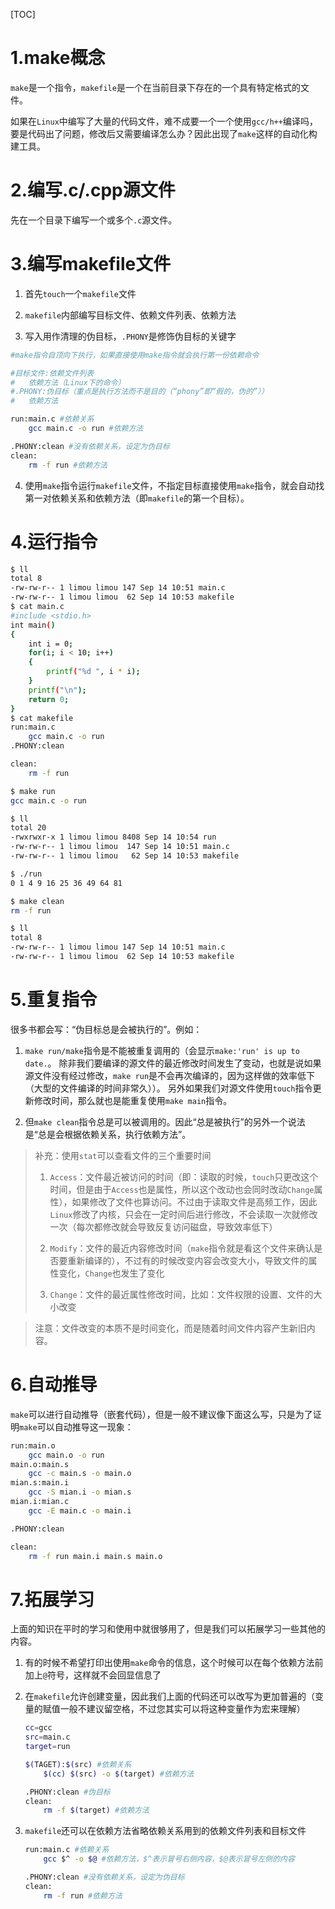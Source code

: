 [TOC]

# 1.make概念

`make`是一个指令，`makefile`是一个在当前目录下存在的一个具有特定格式的文件。

如果在`Linux`中编写了大量的代码文件，难不成要一个一个使用`gcc/h++`编译吗，要是代码出了问题，修改后又需要编译怎么办？因此出现了`make`这样的自动化构建工具。 

# 2.编写.c/.cpp源文件

先在一个目录下编写一个或多个`.c`源文件。

# 3.编写makefile文件

1. 首先`touch`一个`makefile`文件

2. `makefile`内部编写目标文件、依赖文件列表、依赖方法

3. 写入用作清理的伪目标，`.PHONY`是修饰伪目标的关键字

```bash
#make指令自顶向下执行，如果直接使用make指令就会执行第一份依赖命令

#目标文件:依赖文件列表
#   依赖方法（Linux下的命令）
#.PHONY:伪目标（重点是执行方法而不是目的（“phony”即“假的，伪的”））
#   依赖方法

run:main.c #依赖关系
    gcc main.c -o run #依赖方法

.PHONY:clean #没有依赖关系，设定为伪目标
clean:
    rm -f run #依赖方法
```

4. 使用`make`指令运行`makefile`文件，不指定目标直接使用`make`指令，就会自动找第一对依赖关系和依赖方法（即`makefile`的第一个目标）。

# 4.运行指令

```bash
$ ll
total 8
-rw-rw-r-- 1 limou limou 147 Sep 14 10:51 main.c
-rw-rw-r-- 1 limou limou  62 Sep 14 10:53 makefile
$ cat main.c
#include <stdio.h>
int main()
{
    int i = 0;
    for(i; i < 10; i++)
    {
        printf("%d ", i * i);
    }
    printf("\n");
    return 0;
}
$ cat makefile
run:main.c
    gcc main.c -o run
.PHONY:clean

clean:
    rm -f run

$ make run
gcc main.c -o run

$ ll
total 20
-rwxrwxr-x 1 limou limou 8408 Sep 14 10:54 run
-rw-rw-r-- 1 limou limou  147 Sep 14 10:51 main.c
-rw-rw-r-- 1 limou limou   62 Sep 14 10:53 makefile

$ ./run
0 1 4 9 16 25 36 49 64 81 

$ make clean
rm -f run

$ ll
total 8
-rw-rw-r-- 1 limou limou 147 Sep 14 10:51 main.c
-rw-rw-r-- 1 limou limou  62 Sep 14 10:53 makefile
```

# 5.重复指令

很多书都会写：“伪目标总是会被执行的”。例如：

1. `make run/make`指令是不能被重复调用的（会显示`make:'run' is up to date.`。
   除非我们要编译的源文件的最近修改时间发生了变动，也就是说如果源文件没有经过修改，`make run`是不会再次编译的，因为这样做的效率低下（大型的文件编译的时间非常久））。
   另外如果我们对源文件使用`touch`指令更新修改时间，那么就也是能重复使用`make main`指令。

2. 但`make clean`指令总是可以被调用的。因此“总是被执行”的另外一个说法是“总是会根据依赖关系，执行依赖方法”。

> 补充：使用`stat`可以查看文件的三个重要时间
> 
> 1. `Access`：文件最近被访问的时间（即：读取的时候，`touch`只更改这个时间，但是由于`Access`也是属性，所以这个改动也会同时改动`Change`属性），如果修改了文件也算访问。不过由于读取文件是高频工作，因此`Linux`修改了内核，只会在一定时间后进行修改，不会读取一次就修改一次（每次都修改就会导致反复访问磁盘，导致效率低下）
> 
> 2. `Modify`：文件的最近内容修改时间（`make`指令就是看这个文件来确认是否要重新编译的），不过有的时候改变内容会改变大小，导致文件的属性变化，`Change`也发生了变化
> 
> 3. `Change`：文件的最近属性修改时间，比如：文件权限的设置、文件的大小改变

> 注意：文件改变的本质不是时间变化，而是随着时间文件内容产生新旧内容。

# 6.自动推导

`make`可以进行自动推导（嵌套代码），但是一般不建议像下面这么写，只是为了证明`make`可以自动推导这一现象：

```bash
run:main.o
    gcc main.o -o run
main.o:main.s
    gcc -c main.s -o main.o
mian.s:main.i
    gcc -S mian.i -o mian.s
mian.i:mian.c
    gcc -E main.c -o main.i

.PHONY:clean

clean:
    rm -f run main.i main.s main.o
```

# 7.拓展学习

上面的知识在平时的学习和使用中就很够用了，但是我们可以拓展学习一些其他的内容。

1. 有的时候不希望打印出使用`make`命令的信息，这个时候可以在每个依赖方法前加上`@`符号，这样就不会回显信息了

2. 在`makefile`允许创建变量，因此我们上面的代码还可以改写为更加普遍的（变量的赋值一般不建议留空格，不过您其实可以将这种变量作为宏来理解）
   
   ```bash
   cc=gcc
   src=main.c
   target=run
   
   $(TAGET):$(src) #依赖关系
       $(cc) $(src) -o $(target) #依赖方法
   
   .PHONY:clean #伪目标
   clean:
       rm -f $(target) #依赖方法
   ```

3. `makefile`还可以在依赖方法省略依赖关系用到的依赖文件列表和目标文件
   
   ```bash
   run:main.c #依赖关系
       gcc $^ -o $@ #依赖方法，$^表示冒号右侧内容，$@表示冒号左侧的内容
   
   .PHONY:clean #没有依赖关系，设定为伪目标
   clean:
       rm -f run #依赖方法
   ```
